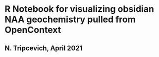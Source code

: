 # R Notebook for visualizing obsidian NAA geochemistry pulled from OpenContext 
## N. Tripcevich, April 2021
